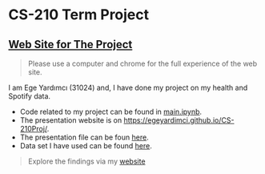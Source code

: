 # CS-210 Term Project
## [Web Site for The Project](https://egeyardimci.github.io/CS-210Proj/)
>Please use a computer and chrome for the full experience of the web site.

I am Ege Yardımcı (31024) and, I have done my project on my health and Spotify data.

- Code related to my project can be found in [main.ipynb](https://github.com/egeyardimci/CS-210Proj/blob/main/main.ipynb).
- The presentation website is on https://egeyardimci.github.io/CS-210Proj/.
- The presentation file can be foun [here](https://github.com/egeyardimci/CS-210Proj/blob/main/slides.pptx).
- Data set I have used can be found [here](https://github.com/egeyardimci/CS-210Proj/tree/main/data).

>Explore the findings via my [website](https://egeyardimci.github.io/CS-210Proj/)
